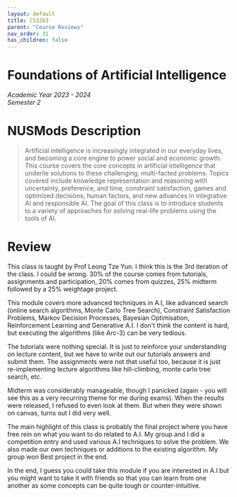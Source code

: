 ```yaml
---
layout: default
title: CS3263
parent: "Course Reviews"
nav_order: 31
has_children: false
---
```


# Foundations of Artificial Intelligence
*Academic Year 2023 - 2024*  
*Semester 2*

# NUSMods Description
> Artificial intelligence is increasingly integrated in our everyday lives, and becoming a core engine to power social and economic growth. This course covers the core concepts in artificial intelligence that underlie solutions to these challenging, multi-facted problems. Topics covered include knowledge representation and reasoning with uncertainty, preference, and time, constraint satisfaction, games and optimized decisions, human factors, and new advances in integrative AI and responsible AI. The goal of this class is to introduce students to a variety of approaches for solving real-life problems using the tools of AI.

# Review
This class is taught by Prof Leong Tze Yun. I think this is the 3rd iteration of the class. I could be wrong. 30% of the course comes from tutorials, assignments and participation, 20% comes from quizzes, 25% midterm followed by a 25% weightage project.

This module covers more advanced techniques in A.I, like advanced search (online search algorithms, Monte Carlo Tree Search), Constraint Satisfaction Problems, Markov Decision Processes, Bayesian Optimisation, Reinforcement Learning and Generative A.I. I don't think the content is hard, but executing the algorithms (like Arc-3) can be very tedious.

The tutorials were nothing special. It is just to reinforce your understanding on lecture content, but we have to write out our tutorials answers and submit them. The assignments were not that useful too, because it is just re-implementing lecture algorithms like hill-climbing, monte carlo tree search, etc.

Midterm was considerably manageable, though I panicked (again - you will see this as a very recurring theme for me during exams). When the results were released, I refused to even look at them. But when they were shown on canvas, turns out I did very well.

The main highlight of this class is probably the final project where you have free rein on what you want to do related to A.I. My group and I did a competition entry and used various A.I techniques to solve the problem. We also made our own techniques or additions to the existing algorithm. My group won Best project in the end.

In the end, I guess you could take this module if you are interested in A.I but you might want to take it with friends so that you can learn from one another as some concepts can be quite tough or counter-intuitive.

